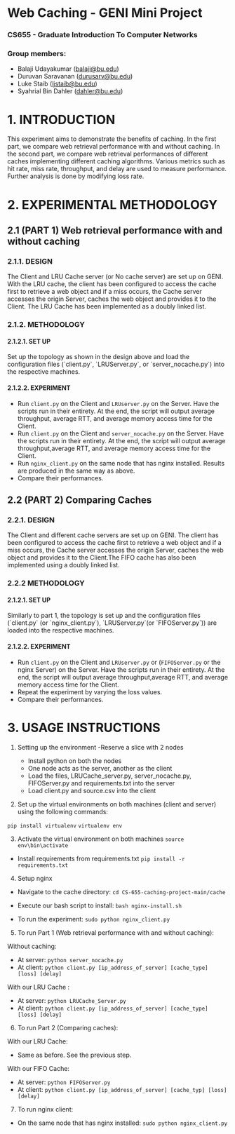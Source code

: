 # Web Caching - GENI Mini Project

### CS655 - Graduate Introduction To Computer Networks
### Group members:
- Balaji Udayakumar (balaji@bu.edu)
- Duruvan Saravanan (durusarv@bu.edu)
- Luke Staib (ljstaib@bu.edu)
- Syahrial Bin Dahler (dahler@bu.edu)
 
# 1. INTRODUCTION

<p>This experiment aims to demonstrate the benefits of caching. In the first part, we   compare web retrieval performance with and without caching. In the second part, we compare web retrieval performances of different caches implementing different caching algorithms. Various metrics such as hit rate, miss rate, throughput, and delay are used to measure performance. Further analysis is done by modifying loss rate.</p>

# 2. EXPERIMENTAL METHODOLOGY

## 2.1 (PART 1) Web retrieval performance with and without caching

### 2.1.1. DESIGN

<p>The Client and LRU Cache server (or No cache server) are set up on GENI. With the LRU cache, the client has been configured to access the cache first to retrieve a web object and if a miss occurs, the Cache server accesses the origin Server, caches the web object and provides it to the Client. The LRU Cache has been implemented as a doubly linked list.</p>

### 2.1.2. METHODOLOGY

#### 2.1.2.1. SET UP

<p>Set up the topology as shown in the design above and load the configuration files (`client.py`, `LRUServer.py`, or `server_nocache.py`) into the respective machines.</p>

#### 2.1.2.2. EXPERIMENT

- Run `client.py` on the Client and `LRUserver.py` on the Server. Have the scripts run in their entirety. At the end, the script will output average throughput, average RTT, and average memory access time for the Client.
- Run `client.py` on the Client and `server_nocache.py` on the Server. Have the scripts run in their entirety. At the end, the script will output average throughput,average RTT, and average memory access time for the Client.
- Run `nginx_client.py` on the same node that has nginx installed. Results are produced in the same way as above.
- Compare their performances.

## 2.2 (PART 2) Comparing Caches

### 2.2.1. DESIGN

<p>The Client and different cache servers are set up on GENI. The client has been configured to access the cache first to retrieve a web object and if a miss occurs, the Cache server accesses the origin Server, caches the web object and provides it to the Client.The FIFO cache has also been implemented using a doubly linked list.</p>

### 2.2.2 METHODOLOGY

#### 2.1.2.1. SET UP

<p>Similarly to part 1, the topology is set up and the configuration files (`client.py` (or `nginx_client.py`), `LRUServer.py`(or `FIFOServer.py`)) are loaded into the respective machines.</p>

#### 2.1.2.2. EXPERIMENT

- Run `client.py` on the Client and `LRUserver.py` or (`FIFOServer.py` or the nginx Server)  on the Server. Have the scripts run in their entirety. At the end, the script will output average throughput,average RTT, and average memory access time for the Client.
- Repeat the experiment by varying the loss values.
- Compare their performances.

# 3. USAGE INSTRUCTIONS

1. Setting up the environment
	-Reserve a slice with 2 nodes
	- Install python on both the nodes
	- One node acts as the server, another as the client
	- Load the files, LRUCache_server.py, server_nocache.py, FIFOServer.py and requirements.txt into the server
	- Load client.py and source.csv into the client

2. Set up the virtual environments on both machines (client and server) using the following commands:

`pip install virtualenv`
`virtualenv env`

3. Activate the virtual environment on both machines
`source env\bin\activate`

- Install requirements from requirements.txt
`pip install -r requirements.txt`

4. Setup nginx

- Navigate to the cache directory:
`cd CS-655-caching-project-main/cache`

- Execute our bash script to install:
`bash nginx-install.sh`

- To run the experiment:
`sudo python nginx_client.py`

5. To run Part 1 (Web retrieval performance with and without caching):

Without caching:
- At server: 
`python server_nocache.py`
- At client:
`python client.py [ip_address_of_server] [cache_type] [loss] [delay]`

With our LRU Cache :
- At server:
`python LRUCache_Server.py`
- At client:
`python client.py [ip_address_of_server] [cache_type] [loss] [delay]`

6. To run Part 2 (Comparing caches):

With our LRU Cache: 
- Same as before. See the previous step.

With our FIFO Cache:
- At server:
`python FIFOServer.py`
- At client:
`python client.py [ip_address_of_server] [cache_typ] [loss] [delay]`

7. To run nginx client:
- On the same node that has nginx installed: 
`sudo python nginx_client.py`
